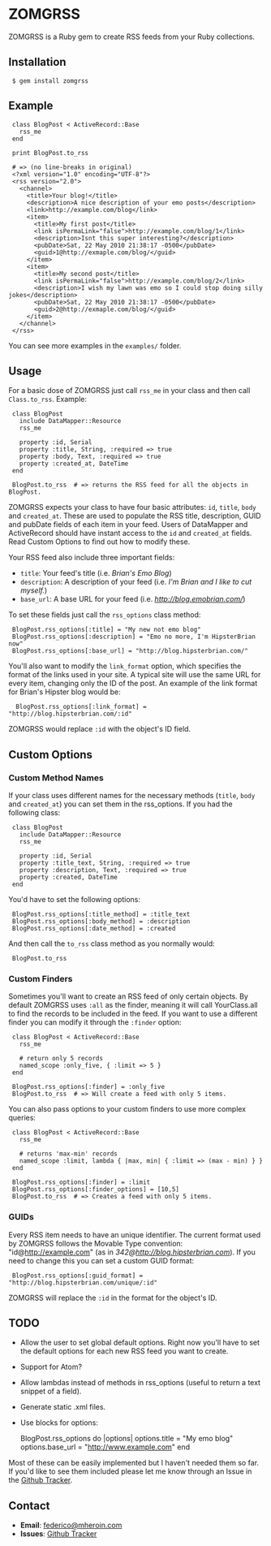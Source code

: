 ZOMGRSS
=======
ZOMGRSS is a Ruby gem to create RSS feeds from your Ruby collections.

Installation
-----------

     $ gem install zomgrss

Example
-------

     class BlogPost < ActiveRecord::Base
       rss_me
     end

     print BlogPost.to_rss

     # => (no line-breaks in original)
     <?xml version="1.0" encoding="UTF-8"?>
     <rss version="2.0">
       <channel>
         <title>Your blog!</title>
         <description>A nice description of your emo posts</description>
         <link>http://example.com/blog</link>
         <item>
           <title>My first post</title>
           <link isPermaLink="false">http://example.com/blog/1</link>
           <description>Isnt this super interesting?</description>
           <pubDate>Sat, 22 May 2010 21:38:17 -0500</pubDate>
           <guid>1@http://exmaple.com/blog/</guid>
         </item>
         <item>
           <title>My second post</title>
           <link isPermaLink="false">http://example.com/blog/2</link>
           <description>I wish my lawn was emo so I could stop doing silly jokes</description>
           <pubDate>Sat, 22 May 2010 21:38:17 -0500</pubDate>
           <guid>2@http://exmaple.com/blog/</guid>
         </item>
       </channel>
     </rss>

You can see more examples in the `examples/` folder.

Usage
-----
For a basic dose of ZOMGRSS just call `rss_me` in your class and then call `Class.to_rss`. Example:

     class BlogPost
       include DataMapper::Resource
       rss_me

       property :id, Serial
       property :title, String, :required => true
       property :body, Text, :required => true
       property :created_at, DateTime
     end

     BlogPost.to_rss  # => returns the RSS feed for all the objects in BlogPost.

ZOMGRSS expects your class to have four basic attributes: `id`, `title`, `body` and `created_at`. These
are used to populate the RSS title, description, GUID and pubDate fields of each item in your feed. Users
of DataMapper and ActiveRecord should have instant access to the `id` and `created_at` fields. Read
Custom Options to find out how to modify these.

Your RSS feed also include three important fields:

* `title`: Your feed's title (i.e. _Brian's Emo Blog_)
* `description`: A description of your feed (i.e. _I'm Brian and I like to cut myself._)
* `base_url`: A base URL for your feed (i.e. _http://blog.emobrian.com/_)

To set these fields just call the `rss_options` class method:

     BlogPost.rss_options[:title] = "My new not emo blog"
     BlogPost.rss_options[:description] = "Emo no more, I'm HipsterBrian now"
     BlogPost.rss_options[:base_url] = "http://blog.hipsterbrian.com/"

You'll also want to modify the `link_format` option, which specifies the format of the links used
in your site. A typical site will use the same URL for every item, changing only the ID of the
post. An example of the link format for Brian's Hipster blog would be:

      BlogPost.rss_options[:link_format] = "http://blog.hipsterbrian.com/:id"

ZOMGRSS would replace `:id` with the object's ID field.


Custom Options
---------------
### Custom Method Names

If your class uses different names for the necessary methods (`title`, `body` and `created_at`) you
can set them in the rss_options. If you had the following class:

     class BlogPost
       include DataMapper::Resource
       rss_me

       property :id, Serial
       property :title_text, String, :required => true
       property :description, Text, :required => true
       property :created, DateTime
     end

You'd have to set the following options:

     BlogPost.rss_options[:title_method] = :title_text
     BlogPost.rss_options[:body_method] = :description
     BlogPost.rss_options[:date_method] = :created

And then call the `to_rss` class method as you normally would:

     BlogPost.to_rss


### Custom Finders

Sometimes you'll want to create an RSS feed of only certain objects. By default ZOMGRSS uses `:all`
as the finder, meaning it will call YourClass.all to find the records to be included in the feed. If
you want to use a different finder you can modify it through the `:finder` option:

     class BlogPost < ActiveRecord::Base
       rss_me

       # return only 5 records
       named_scope :only_five, { :limit => 5 }
     end

     BlogPost.rss_options[:finder] = :only_five
     BlogPost.to_rss  # => Will create a feed with only 5 items.

You can also pass options to your custom finders to use more complex queries:

     class BlogPost < ActiveRecord::Base
       rss_me

       # returns 'max-min' records
       named_scope :limit, lambda { |max, min| { :limit => (max - min) } }
     end

     BlogPost.rss_options[:finder] = :limit
     BlogPost.rss_options[:finder_options] = [10,5]
     BlogPost.to_rss  # => Creates a feed with only 5 items.

### GUIDs

Every RSS item needs to have an unique identifier. The current format used by ZOMGRSS follows the
Movable Type convention: "id@http://example.com" (as in _342@http://blog.hipsterbrian.com_). If you
need to change this you can set a custom GUID format:

     BlogPost.rss_options[:guid_format] = "http://blog.hipsterbrian.com/unique/:id"

ZOMGRSS will replace the `:id` in the format for the object's ID.


TODO
----
* Allow the user to set global default options. Right now you'll have to set the default options for
each new RSS feed you want to create.
* Support for Atom?
* Allow lambdas instead of methods in rss_options (useful to return a text snippet of a field).
* Generate static .xml files.
* Use blocks for options:

     BlogPost.rss_options do |options|
       options.title = "My emo blog"
       options.base_url = "http://www.example.com"
     end

Most of these can be easily implemented but I haven't needed them so far. If you'd like to see them
included please let me know through an Issue in the [Github Tracker](http://github.com/febuiles/zomgrss/issues).

Contact
--------
* **Email**: federico@mheroin.com
* **Issues**: [Github Tracker](http://github.com/febuiles/zomgrss/issues)
